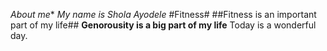 *About me**
*My name is Shola Ayodele*
#Fitness#
##Fitness is an important part of my life##
**Genorousity is a big part of my life**
Today is a wonderful day.